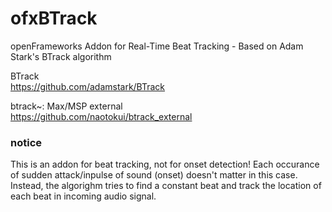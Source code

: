 # ofxBTrack
openFrameworks Addon for Real-Time Beat Tracking - Based on Adam Stark's BTrack algorithm

BTrack  
https://github.com/adamstark/BTrack 

btrack~: Max/MSP external  
https://github.com/naotokui/btrack_external 

### notice  
This is an addon for beat tracking, not for onset detection! Each occurance of sudden attack/inpulse of sound (onset) doesn't matter in this case. Instead, the algorighm tries to find a constant beat and track the location of each beat in incoming audio signal. 

